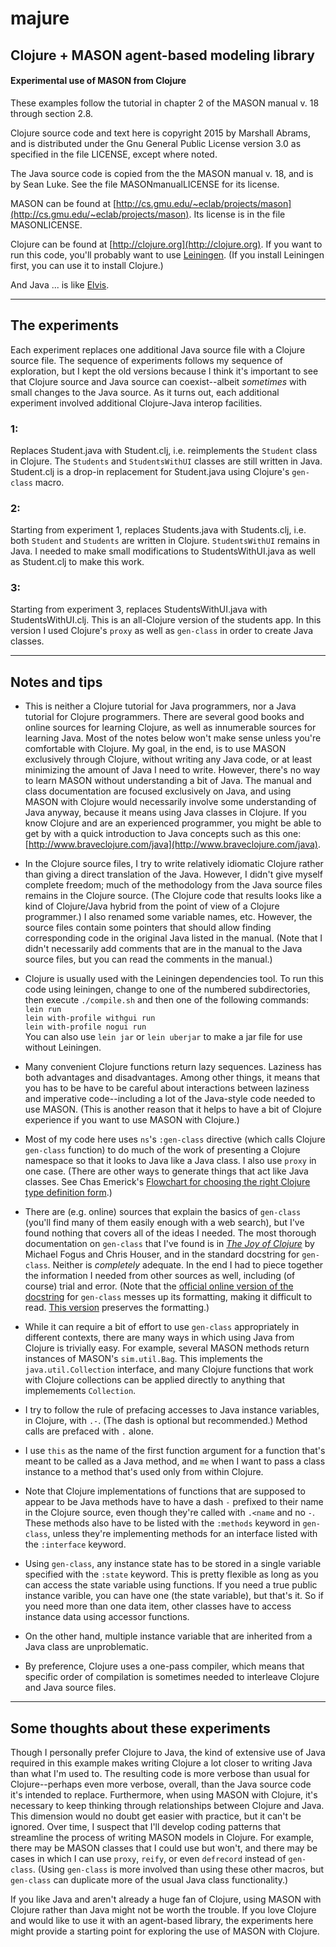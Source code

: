 majure
====

## Clojure + MASON agent-based modeling library

#### Experimental use of MASON from Clojure

These examples follow the tutorial in chapter 2 of the MASON manual v.
18 through section 2.8.

Clojure source code and text here is copyright 2015 by Marshall Abrams,
and is distributed under the Gnu General Public License version 3.0 as
specified in the file LICENSE, except where noted.  

The Java source code is copied from the the MASON manual v. 18, and is
by Sean Luke.  See the file MASONmanualLICENSE for its license.

MASON can be found at
[http://cs.gmu.edu/~eclab/projects/mason](http://cs.gmu.edu/~eclab/projects/mason).
Its license is in the file MASONLICENSE.

Clojure can be found at [http://clojure.org](http://clojure.org).  If
you want to run this code, you'll probably want to use
[Leiningen](http://leiningen.org).  (If you install Leiningen first, you
can use it to install Clojure.)

And Java ... is like [Elvis](http://www.mojonixon.com/lyrics/elvisiseverywhere.html).

--------------------------------------------

## The experiments

Each experiment replaces one additional Java source file with a Clojure
source file.  The sequence of experiments follows my sequence of
exploration, but I kept the old versions because I think it's important
to see that Clojure source and Java source can coexist--albeit
*sometimes* with small changes to the Java source.  As it turns out,
each additional experiment involved additional Clojure-Java interop
facilities.

### 1:

Replaces Student.java with Student.clj, i.e. reimplements the `Student`
class in Clojure.  The `Students` and `StudentsWithUI` classes are
still written in Java.  Student.clj is a drop-in replacement for
Student.java using Clojure's `gen-class` macro.

### 2:

Starting from experiment 1, replaces Students.java with Students.clj,
i.e. both `Student` and `Students` are written in Clojure.
`StudentsWithUI` remains in Java.  I needed to make small modifications
to StudentsWithUI.java as well as Student.clj to make this work.

### 3:

Starting from experiment 3, replaces StudentsWithUI.java with
StudentsWithUI.clj.  This is an all-Clojure version of the students app.
In this version I used Clojure's `proxy` as well as `gen-class` in order
to create Java classes.

-------------------------

## Notes and tips

* This is neither a Clojure tutorial for Java programmers, nor a Java
  tutorial for Clojure programmers.  There are several good books and
  online sources for learning Clojure, as well as innumerable sources
  for learning Java.  Most of the notes below won't make sense unless
  you're comfortable with Clojure.  My goal, in the end, is to use MASON
  exclusively through Clojure, without writing any Java code, or at
  least minimizing the amount of Java I need to write.  However, there's
  no way to learn MASON without understanding a bit of Java.  The manual
  and class documentation are focused exclusively on Java, and using
  MASON with Clojure would necessarily involve some understanding of
  Java anyway, because it means using Java classes in Clojure.  If you
  know Clojure and are an experienced programmer, you might be able to
  get by with a quick introduction to Java concepts such as this one:
  [http://www.braveclojure.com/java](http://www.braveclojure.com/java).

* In the Clojure source files,  I try to write relatively idiomatic
  Clojure rather than giving a direct translation of the Java.  However,
  I didn't give myself complete freedom; much of the methodology from
  the Java source files remains in the Clojure source.  (The Clojure
  code that results looks like a kind of Clojure/Java hybrid from the
  point of view of a Clojure programmer.)  I also renamed some variable
  names, etc.  However, the source files contain some pointers that
  should allow finding corresponding code in the original Java listed in
  the manual.  (Note that I didn't necessarily add comments that are in
  the manual to the Java source files, but you can read the comments in
  the manual.)

* Clojure is usually used with the Leiningen dependencies tool.
  To run this code using leiningen, change to one of the numbered
  subdirectories, then execute `./compile.sh` and then one of the
  following commands:  
	`lein run`  
	`lein with-profile withgui run`  
	`lein with-profile nogui run`  
  You can also use `lein jar` or `lein uberjar` to make a jar file
  for use without Leiningen.

* Many convenient Clojure functions return lazy sequences.  Laziness
  has both advantages and disadvantages.  Among other things, it means
  that you has to be have to be careful about interactions between
  laziness and imperative code--including a lot of the Java-style code
  needed to use MASON.  (This is another reason that it helps to have a
  bit of Clojure experience if you want to use MASON with Clojure.)

* Most of my code here uses `ns`'s `:gen-class` directive (which calls Clojure `gen-class`
  function) to do much of the work of presenting a Clojure namespace so
  that it looks to Java like a Java class.  I also use `proxy` in one
  case.  (There are other ways to
  generate things that act like Java classes.  See Chas Emerick's [Flowchart for
  choosing the right Clojure type definition
  form](http://cemerick.com/2011/07/05/flowchart-for-choosing-the-right-clojure-type-definition-form).)

* There are (e.g. online) sources that explain the basics of
  `gen-class` (you'll find many of them easily enough with a web
  search), but I've found nothing that covers all of the ideas I needed.
  The most thorough documentation on `gen-class` that I've found is in
  [*The Joy of Clojure*](http://www.manning.com/fogus2) by Michael Fogus
  and Chris Houser, and in the standard docstring for `gen-class`.
  Neither is *completely* adequate.  In the end I had to piece together
  the information I needed from other sources as well, including (of
  course) trial and error.  (Note that the [official online version of the
  docstring](https://clojuredocs.org/clojure.core/gen-class) for
  `gen-class` messes up its formatting, making it difficult to read.
  [This
  version](http://conj.io/store/v1/org.clojure/clojure/1.6.0/clj/clojure.core/gen-class)
  preserves the formatting.)

* While it can require a bit of effort to use `gen-class`
  appropriately in different contexts, there are many ways in which
  using Java from Clojure is trivially easy. For example, several MASON
  methods return instances of MASON's `sim.util.Bag`.  This
  implements the `java.util.Collection` interface, and many Clojure
  functions that work with Clojure collections can be applied directly
  to anything that implemements `Collection`.

* I try to follow the rule of prefacing accesses to Java instance
  variables, in Clojure, with `.-`.  (The dash is optional but
  recommended.)  Method calls are prefaced with `.` alone.

* I use `this` as the name of the first function argument for a
  function that's meant to be called as a Java method, and `me` when
  I want to pass a class instance to a method that's used only from
  within Clojure.

* Note that Clojure implementations of functions that are supposed to
  appear to be Java methods have to have a dash `-` prefixed to their
  name in the Clojure source, even though they're called with `.<name`
  and no `-`.  These methods also have to be listed with the `:methods`
  keyword in `gen-class`, unless they're implementing methods for an
  interface listed with the `:interface` keyword.

* Using `gen-class`, any instance state has to be stored in a single
  variable specified with the `:state` keyword.  This is pretty flexible
  as long as you can access the state variable using functions.  If you
  need a true public instance varible, you can have one (the state
  variable), but that's it.  So if you need more than one data item,
  other classes have to access instance data using accessor functions.

* On the other hand, multiple instance variable that are inherited from
  a Java class are unproblematic.

* By preference, Clojure uses a one-pass compiler, which means that
  specific order of compilation is sometimes needed to interleave
  Clojure and Java source files.

--------------------------------------------

## Some thoughts about these experiments

Though I personally prefer Clojure to Java, the kind of extensive use of
Java required in this example makes writing Clojure a lot closer to
writing Java than what I'm used to.  The resulting code is more verbose
than usual for Clojure--perhaps even more verbose, overall, than the
Java source code it's intended to replace.  Furthermore, when using
MASON with Clojure, it's necessary to keep thinking through
relationships between Clojure and Java.  This dimension would no doubt
get easier with practice, but it can't be ignored.  Over time, I suspect
that I'll develop coding patterns that streamline the process of writing
MASON models in Clojure.  For example, there may be MASON classes that I
could use but won't, and there may be cases in which I can use `proxy`,
`reify`, or even `defrecord` instead of `gen-class`.  (Using `gen-class`
is more involved than using these other macros, but `gen-class` can
duplicate more of the usual Java class functionality.)

If you like Java and aren't already a huge fan of Clojure, using MASON
with Clojure rather than Java might not be worth the trouble.  If you
love Clojure and would like to use it with an agent-based library, the
experiments here might provide a starting point for exploring the use of
MASON with Clojure.
